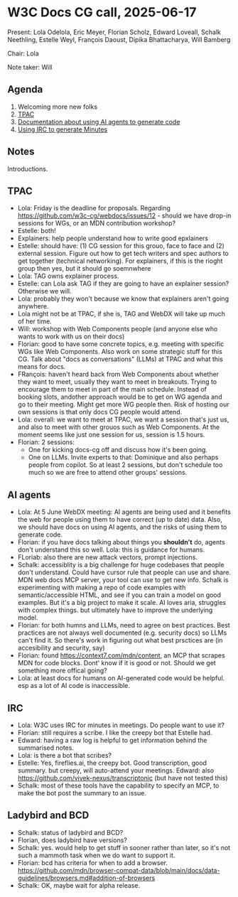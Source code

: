 # W3C Docs CG call, 2025-06-17

Present: Lola Odelola, Eric Meyer, Florian Scholz, Edward Loveall, Schalk Neethling, Estelle Weyl, François Daoust, Dipika Bhattacharya, Will Bamberg

Chair: Lola

Note taker: Will

## Agenda

1. Welcoming more new folks
2. [TPAC](https://github.com/w3c-cg/webdocs/issues/12)
3. [Documentation about using AI agents to generate code](https://github.com/w3c-cg/webdocs/issues/11)
4. [Using IRC to generate Minutes](https://github.com/w3c-cg/webdocs/issues/13)

## Notes

Introductions.

## TPAC

- Lola: Friday is the deadline for proposals. Regarding https://github.com/w3c-cg/webdocs/issues/12 - should we have drop-in sessions for WGs, or an MDN contribution workshop?
- Estelle: both!
- Explainers: help people understand how to write good epxlainers
- Estelle: should have: (1) CG session for this grouo, face to face and (2) external session. Figure out  how to get tech writers and spec authors to get together (technical networking). For explainers, if this is the rioght group then yes, but it should go soemnwhere
- Lola: TAG owns explainer process.
- Estelle: can Lola ask TAG if they are going to have an explainer session? Otherwise we will.
- Lola: probably they won't because we know that explainers aren't going anywhere.
- Lola might not be at TPAC, if she is, TAG and WebDX will take up much of her time.
- Will: workshop with Web Components people (and anyone else who wants to work with us on their docs)
- Florian: good to have some concrete topics, e.g. meeting with specific WGs like Web Components. Also work on some strategic stuff for this CG. Talk about "docs as conversations" (LLMs) at TPAC and what this means for docs.
- FRançois: haven't heard back from Web Components about whether they want to meet, usually they want to meet in breakouts. Trying to encourage them to meet in part of the main schedule. Instead of booking slots, andother approach would be to get on WG agenda and go to their meeting. Might get more WG people then. Risk of hosting our own sessions is that only docs CG people would attend.
- Lola: overall: we want to meet at TPAC, we want a session that's just us, and also to meet with other grouos such as Web Components. At the moment seems like just one session for us, session is 1.5 hours.
- Florian: 2 sessions:
  - One for kicking docs-cg off and discuss how it's been going.
  - One on LLMs. Invite experts to that: Dominique and also perhaps people from copilot.
 So at least 2 sessions, but don't schedule too much so we are free to attend other groups' sessions.

## AI agents

- Lola: At 5 June WebDX meeting: AI agents are being used and it benefits the web for people using them to have correct (up to date) data. Also, we should have docs on using AI agents, and the risks of using them to generate code.
- Florian: if you have docs talking about things you **shouldn't** do, agents don't understand this so well. Lola: this is guidance for humans.
- FLoriab: also there are new attack vectors, prompt injections.
- Schalk: accessiblity is a big challenge for huge codebases that people don't understand. Could have cursor rule that people can use and share. MDN web docs MCP server, your tool can use to get new info. Schalk is experimenting with making a repo of code examples with semantic/accessible HTML, and see if you can train a model on good examples. But it's a big project to make it scale. AI loves aria, struggles with complex things. but ultimately have to improve the underlying model.
- Florian: for both humns and LLMs, need to agree on best practices. Best practices are not always well documented (e.g. security docs) so LLMs can't find it. So there's work in figuring out what best prsctices are (in accesibility and security, say)
- Florian: found https://context7.com/mdn/content, an MCP that scrapes MDN for code blocks. Dont' know if it is good or not. Should we get something more offical going?
- Lola: at least docs for humans on AI-generated code would be helpful. esp as a lot of AI code is inaccessible. 

## IRC

- Lola: W3C uses IRC for minutes in meetings. Do people want to use it? 
- Florian: still requires a scribe. I like the creepy bot that Estelle had.
- Edward: having a raw log is helpful to get information behind the summarised notes.
- Lola: is there a bot that scribes?
- Estelle: Yes, fireflies.ai, the creepy bot. Good transcription, good summary. but creepy, will auto-attend your meetings. Edward: also https://github.com/vivek-nexus/transcriptonic (but have not tested this)
- Schalk: most of these tools have the capability to specify an MCP, to make the bot post the summary to an issue.

## Ladybird and BCD

- Schalk: status of ladybird and BCD?
- Florian, does ladybird have versions?
- Schalk: yes. would help to get stuff in sooner rather than later, so it's not such a mammoth task when we do want to support it.
- Florian: bcd has criteria for when to add a browser. https://github.com/mdn/browser-compat-data/blob/main/docs/data-guidelines/browsers.md#addition-of-browsers
- Schalk: OK, maybe wait for alpha release.


